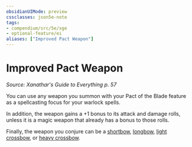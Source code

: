 ```yaml
---
obsidianUIMode: preview
cssclasses: json5e-note
tags:
- compendium/src/5e/xge
- optional-feature/ei
aliases: ["Improved Pact Weapon"]
---
```

# Improved Pact Weapon
*Source: Xanathar's Guide to Everything p. 57* 

You can use any weapon you summon with your Pact of the Blade feature as a spellcasting focus for your warlock spells.

In addition, the weapon gains a +1 bonus to its attack and damage rolls, unless it is a magic weapon that already has a bonus to those rolls.

Finally, the weapon you conjure can be a [shortbow](shortbow.md#), [longbow](longbow.md#), [light crossbow](light-crossbow.md#), or [heavy crossbow](heavy-crossbow.md#).